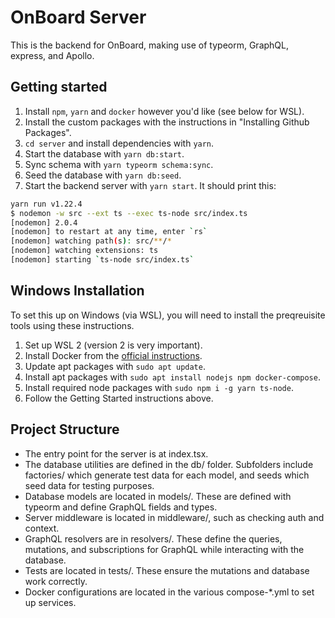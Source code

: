 # OnBoard Server

This is the backend for OnBoard, making use of typeorm, GraphQL, express, and
Apollo.

## Getting started

1. Install `npm`, `yarn` and `docker` however you'd like (see below for WSL).
2. Install the custom packages with the instructions in "Installing Github Packages".
2. `cd server` and install dependencies with `yarn`.
3. Start the database with `yarn db:start`.
4. Sync schema with `yarn typeorm schema:sync`.
5. Seed the database with `yarn db:seed`.
7. Start the backend server with `yarn start`. It should print this:

```bash
yarn run v1.22.4
$ nodemon -w src --ext ts --exec ts-node src/index.ts
[nodemon] 2.0.4
[nodemon] to restart at any time, enter `rs`
[nodemon] watching path(s): src/**/*
[nodemon] watching extensions: ts
[nodemon] starting `ts-node src/index.ts`
```

## Windows Installation

To set this up on Windows (via WSL), you will need to install the preqreuisite
tools using these instructions.

1. Set up WSL 2 (version 2 is very important).
2. Install Docker from the [official instructions](https://docs.docker.com/engine/install/ubuntu/).
3. Update apt packages with `sudo apt update`.
4. Install apt packages with `sudo apt install nodejs npm docker-compose`.
5. Install required node packages with `sudo npm i -g yarn ts-node`.
6. Follow the Getting Started instructions above.

## Project Structure

- The entry point for the server is at index.tsx.
- The database utilities are defined in the db/ folder. 
Subfolders include factories/ which generate test data for each model, and
seeds which seed data for testing purposes.
- Database models are located in models/. These are defined with typeorm and
define GraphQL fields and types.
- Server middleware is located in middleware/, such as checking auth and context.
- GraphQL resolvers are in resolvers/. These define the queries, mutations, and 
subscriptions for GraphQL while interacting with the database.
- Tests are located in tests/. These ensure the mutations and database work
correctly.
- Docker configurations are located in the various compose-\*.yml to set up
services.
